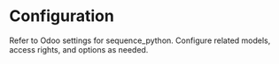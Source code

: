 # Configuration

Refer to Odoo settings for sequence_python. Configure related models, access rights, and options as needed.
